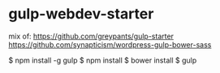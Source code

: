 # gulp-webdev-starter

mix of:
https://github.com/greypants/gulp-starter
https://github.com/synapticism/wordpress-gulp-bower-sass

$ npm install -g gulp
$ npm install
$ bower install
$ gulp
